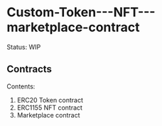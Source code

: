 # Custom-Token---NFT---marketplace-contract

Status: WIP

<h2> Contracts </h2>

Contents:
1. ERC20 Token contract
2. ERC1155 NFT contract
3. Marketplace contract

